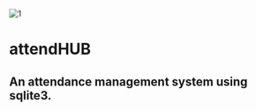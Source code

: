 ![1](https://github.com/Mastermind-sap/AttendHUB/assets/66560136/a6b49184-6f4c-41af-8de0-d0c692fa40cb)

# attendHUB

## An attendance management system using sqlite3.

